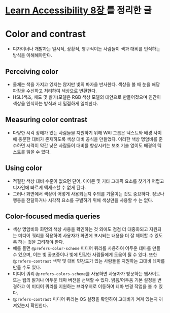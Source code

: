 # [Learn Accessibility 8장 ](https://web.dev/learn/accessibility/color-contrast/)를 정리한 글

  

# Color and contrast
- 디자이너나 개발자는 일시적, 상황적, 영구적이든 사람들이 색과 대비를 인식하는 방식을 이해해야한다.

## Perceiving color
- 물체는 색을 가지고 있지는 않지만 빛의 파자을 반사한다. 색상을 볼 때 눈을 해당 파장을 수신하고 처리하여 색상으로 변환한다.
- HSL(색조, 채도 및 밝기)모델은 RGB 색상 모델의 대안으로 만들어졌으며 인간이 색상을 인식하는 방식과 더 밀접하게 일치한다.

## Measuring color contrast
- 다양한 시각 장애가 있는 사람들을 지원하기 위해 WAI 그룹은 텍스트와 배경 사이에 충분한 대비가 존재하도록 색상 대비 공식을 만들었다. 이러한 색상 명암비를 준수하면 시력이 약간 낮은 사람들이 대비를 향상시키는 보조 기술 없이도 배경의 텍스트를 읽을 수 있다.

## Using color
- 적절한 색상 대비 수준이 없으면 단어, 아이콘 및 기타 그래픽 요소를 찾기가 어렵고 디자인에 빠르게 액세스할 수 없게 된다.
- 그러나 화면에서 색상이 어떻게 사용되는지 주의를 기울이는 것도 중요하다. 정보나 행동을 전달하거나 시각적 요소를 구별하기 위해 색상만을 사용할 수 는 없다.

## Color-focused media queries
- 색상 명암비와 화면의 색상 사용을 확인하는 것 외에도 점점 더 대중화되고 지원되는 미디어 쿼리를 적용하여 사용자가 화면에 표시되는 내용을 더 잘 제어할 수 있도록 하는 것을 고려해야 한다.
- 예를 들면 `@prefers-color-scheme` 미디어 쿼리를 사용하여 어두운 테마를 만들 수 있으며, 이는 빛 공포증이나 빛에 민감한 사람들에게 도움이 될 수 있다. 또한 `@prefers-contrast` 색약 및 대비 민감도가 있는 사람들을 지원하는 고대비 테마를 만들 수도 있다.
- 미디어 쿼리 `@prefers-colors-scheme`를 사용하면 사용자가 방문하는 웹사이트 또는 웹의 밝거나 어두운 테마 버전을 선택할 수 있다. 밝음/어두움 기본 설정을 변경하고 이 미디어 쿼리를 지원하는 브라우저로 이동하여 테마 변경 작업을 볼 수 있다.
- `@prefers-contrast` 미디어 쿼리는 OS 설정을 확인하여 고대비가 켜져 있는지 꺼져있는지 확인한다.